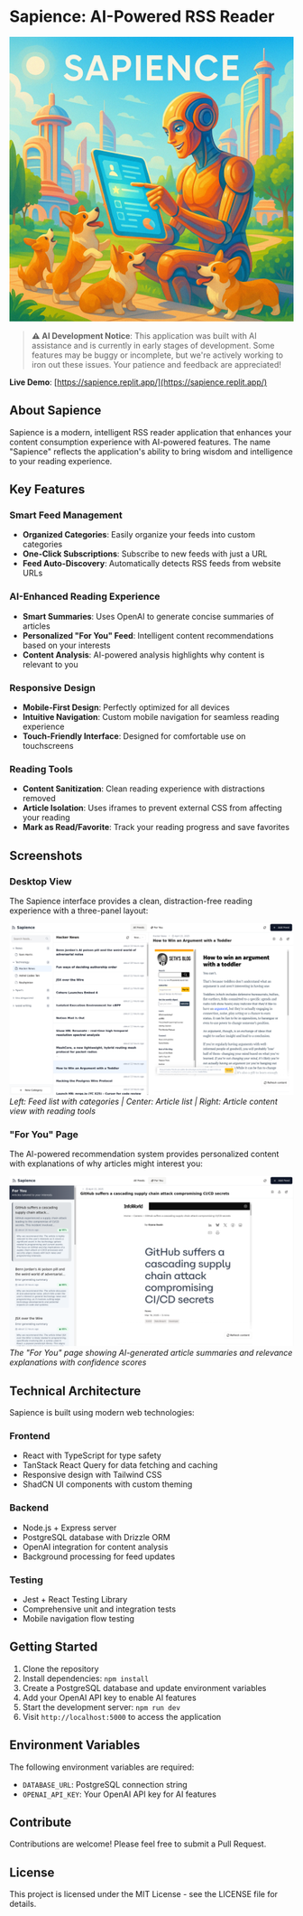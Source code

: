 # Sapience: AI-Powered RSS Reader

![Sapience Banner](assets/sapience-banner.png)

> **⚠️ AI Development Notice**: This application was built with AI assistance and is currently in early stages of development. Some features may be buggy or incomplete, but we're actively working to iron out these issues. Your patience and feedback are appreciated!

**Live Demo**: [https://sapience.replit.app/](https://sapience.replit.app/)

## About Sapience

Sapience is a modern, intelligent RSS reader application that enhances your content consumption experience with AI-powered features. The name "Sapience" reflects the application's ability to bring wisdom and intelligence to your reading experience.

## Key Features

### Smart Feed Management
- **Organized Categories**: Easily organize your feeds into custom categories
- **One-Click Subscriptions**: Subscribe to new feeds with just a URL
- **Feed Auto-Discovery**: Automatically detects RSS feeds from website URLs

### AI-Enhanced Reading Experience
- **Smart Summaries**: Uses OpenAI to generate concise summaries of articles
- **Personalized "For You" Feed**: Intelligent content recommendations based on your interests
- **Content Analysis**: AI-powered analysis highlights why content is relevant to you

### Responsive Design
- **Mobile-First Design**: Perfectly optimized for all devices
- **Intuitive Navigation**: Custom mobile navigation for seamless reading experience
- **Touch-Friendly Interface**: Designed for comfortable use on touchscreens

### Reading Tools
- **Content Sanitization**: Clean reading experience with distractions removed
- **Article Isolation**: Uses iframes to prevent external CSS from affecting your reading
- **Mark as Read/Favorite**: Track your reading progress and save favorites

## Screenshots

### Desktop View
The Sapience interface provides a clean, distraction-free reading experience with a three-panel layout:

![Sapience Desktop Screenshot](assets/sapience-screenshot.png)
*Left: Feed list with categories | Center: Article list | Right: Article content view with reading tools*

### "For You" Page
The AI-powered recommendation system provides personalized content with explanations of why articles might interest you:

![Sapience For You Page](assets/sapience-foryou-screenshot.png)
*The "For You" page showing AI-generated article summaries and relevance explanations with confidence scores*

## Technical Architecture

Sapience is built using modern web technologies:

### Frontend
- React with TypeScript for type safety
- TanStack React Query for data fetching and caching
- Responsive design with Tailwind CSS
- ShadCN UI components with custom theming

### Backend
- Node.js + Express server
- PostgreSQL database with Drizzle ORM
- OpenAI integration for content analysis
- Background processing for feed updates

### Testing
- Jest + React Testing Library
- Comprehensive unit and integration tests
- Mobile navigation flow testing

## Getting Started

1. Clone the repository
2. Install dependencies: `npm install`
3. Create a PostgreSQL database and update environment variables
4. Add your OpenAI API key to enable AI features
5. Start the development server: `npm run dev`
6. Visit `http://localhost:5000` to access the application

## Environment Variables

The following environment variables are required:

- `DATABASE_URL`: PostgreSQL connection string
- `OPENAI_API_KEY`: Your OpenAI API key for AI features

## Contribute

Contributions are welcome! Please feel free to submit a Pull Request.

## License

This project is licensed under the MIT License - see the LICENSE file for details.